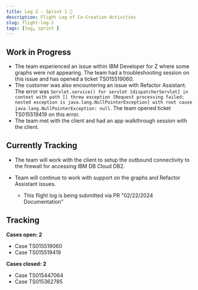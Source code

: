```yaml
---
title: Log 2 - Sprint 1 🛫
description: Flight Log of Co-Creation Activities
slug: flight-log-2
tags: [log, sprint ]
---
```


## Work in Progress

- The team experienced an issue within IBM Developer for Z where some graphs were not appearing. The team had a troubleshooting session on this issue and has opened a ticket TS015519060.
- The customer was also encountering an issue with Refactor Assistant. The error was `Servlet.service() for servlet [dispatcherServlet] in context with path [] threw exception [Request processing failed; nested exception is java.lang.NullPointerException] with root cause
java.lang.NullPointerException: null`. The team opened ticket TS015519419 on this error. 
- The team met with the client and had an app walkthrough session with the client.

## Currently Tracking
- The team will work with the client to setup the outbound connectivity to the firewall for accessing IBM DB Cloud DB2.
- Team will continue to work with support on the graphs and Refactor Assistant issues. 

    - This flight log is being submitted via PR "02/22/2024 Documentation"

## Tracking
**Cases open: 2**
  - Case TS015519060
  - Case TS015519419

**Cases closed: 2**
  - Case TS015447064
  - Case TS015362785